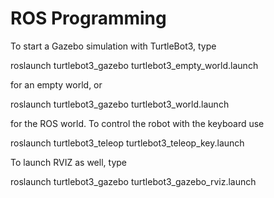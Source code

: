 # ROS Programming

To start a Gazebo simulation with TurtleBot3, type

roslaunch turtlebot3_gazebo turtlebot3_empty_world.launch

for an empty world, or

roslaunch turtlebot3_gazebo turtlebot3_world.launch

for the ROS world. To control the robot with the keyboard use

roslaunch turtlebot3_teleop turtlebot3_teleop_key.launch

To launch RVIZ as well, type

roslaunch turtlebot3_gazebo turtlebot3_gazebo_rviz.launch
 
